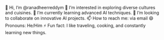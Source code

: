 👋 Hi, I’m @ranadheerreddym
👀 I’m interested in exploring diverse cultures and cuisines.
🌱 I’m currently learning advanced AI techniques.
💞️ I’m looking to collaborate on innovative AI projects.
📫 How to reach me: via email
😄 Pronouns: He/Him
⚡ Fun fact: I like traveling, cooking, and constantly learning new things.

<!---
ranadheerreddym/ranadheerreddym is a ✨ special ✨ repository because its `README.md` (this file) appears on your GitHub profile.
You can click the Preview link to take a look at your changes.
--->
